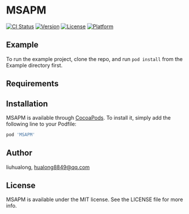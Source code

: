 # MSAPM

[![CI Status](https://img.shields.io/travis/liuhualong/HLAppMonitor.svg?style=flat)](https://travis-ci.org/liuhualong/MSAPM)
[![Version](https://img.shields.io/cocoapods/v/MSAPM.svg?style=flat)](https://cocoapods.org/pods/MSAPM)
[![License](https://img.shields.io/cocoapods/l/HLAppMonitor.svg?style=flat)](https://cocoapods.org/pods/MSAPM)
[![Platform](https://img.shields.io/cocoapods/p/HLAppMonitor.svg?style=flat)](https://cocoapods.org/pods/MSAPM)

## Example

To run the example project, clone the repo, and run `pod install` from the Example directory first.

## Requirements

## Installation

MSAPM is available through [CocoaPods](https://cocoapods.org). To install
it, simply add the following line to your Podfile:

```ruby
pod 'MSAPM'
```

## Author

liuhualong, hualong8849@qq.com

## License

MSAPM is available under the MIT license. See the LICENSE file for more info.
